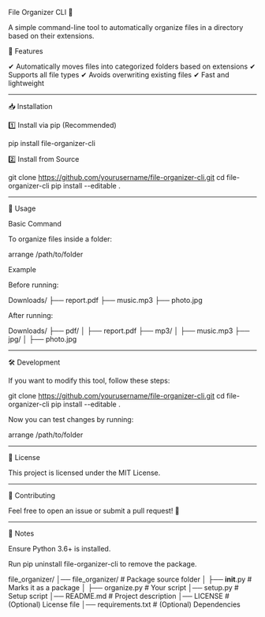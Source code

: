 File Organizer CLI 📂

A simple command-line tool to automatically organize files in a directory based on their extensions.

🚀 Features

✔ Automatically moves files into categorized folders based on extensions
✔ Supports all file types
✔ Avoids overwriting existing files
✔ Fast and lightweight


---

📥 Installation

1️⃣ Install via pip (Recommended)

pip install file-organizer-cli

2️⃣ Install from Source

git clone https://github.com/yourusername/file-organizer-cli.git
cd file-organizer-cli
pip install --editable .


---

🔧 Usage

Basic Command

To organize files inside a folder:

arrange /path/to/folder

Example

Before running:

Downloads/
├── report.pdf
├── music.mp3
├── photo.jpg

After running:

Downloads/
├── pdf/
│   ├── report.pdf
├── mp3/
│   ├── music.mp3
├── jpg/
│   ├── photo.jpg


---

🛠 Development

If you want to modify this tool, follow these steps:

git clone https://github.com/yourusername/file-organizer-cli.git
cd file-organizer-cli
pip install --editable .

Now you can test changes by running:

arrange /path/to/folder


---

📄 License

This project is licensed under the MIT License.


---

🤝 Contributing

Feel free to open an issue or submit a pull request! 🚀


---

📌 Notes

Ensure Python 3.6+ is installed.

Run pip uninstall file-organizer-cli to remove the package.



file_organizer/
│── file_organizer/   # Package source folder
│   ├── __init__.py   # Marks it as a package
│   ├── organize.py   # Your script
│── setup.py          # Setup script
│── README.md         # Project description
│── LICENSE           # (Optional) License file
│── requirements.txt  # (Optional) Dependencies
